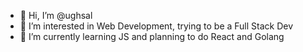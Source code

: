 - 👋 Hi, I’m @ughsal
- 👀 I’m interested in Web Development, trying to be a Full Stack Dev
- 🌱 I’m currently learning JS and planning to do React and Golang


